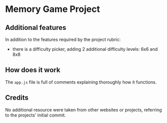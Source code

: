 # Memory Game Project

## Additional features
In addition to the features required by the project rubric:
- there is a difficulty picker, adding 2 additional difficulty levels: 6x6 and 8x8

## How does it work
The `app.js` file is full of comments explaining thoroughly how it functions.

## Credits
No additional resource were taken from other websites or projects, referring to the projects' initial commit.
